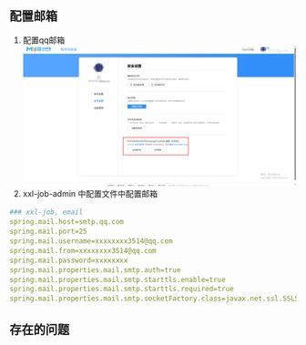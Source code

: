 ## 配置邮箱
1. 配置qq邮箱
![img.png](static/img.png)
2. xxl-job-admin 中配置文件中配置邮箱
```yaml
### xxl-job, email
spring.mail.host=smtp.qq.com
spring.mail.port=25
spring.mail.username=xxxxxxxx3514@qq.com
spring.mail.from=xxxxxxxx3514@qq.com
spring.mail.password=xxxxxxxx
spring.mail.properties.mail.smtp.auth=true
spring.mail.properties.mail.smtp.starttls.enable=true
spring.mail.properties.mail.smtp.starttls.required=true
spring.mail.properties.mail.smtp.socketFactory.class=javax.net.ssl.SSLSocketFactory
```
## 存在的问题
